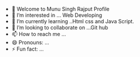 - 👋 Welcome to Munu Singh Rajput Profile
- 👀 I’m interested in ... Web Developing 
- 🌱 I’m currently learning ..Html css and Java Script.
- 💞️ I’m looking to collaborate on ...Git hub
- 📫 How to reach me ...
- 😄 Pronouns: ...
- ⚡ Fun fact: ...

<!---
Munu-Rajput/Munu-Rajput is a ✨ special ✨ repository because its `README.md` (this file) appears on your GitHub profile.
You can click the Preview link to take a look at your changes.
--->
